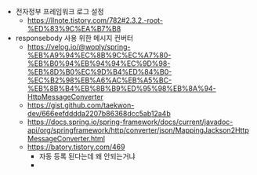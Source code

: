 - 전자정부 프레임워크 로그 설정
	- https://llnote.tistory.com/782#2.3.2.-root-%ED%83%9C%EA%B7%B8
- responsebody  사용 위한 메시지 컨버터
	- https://velog.io/@woply/spring-%EB%A9%94%EC%8B%9C%EC%A7%80-%EB%B0%94%EB%94%94%EC%9D%98-%EB%8D%B0%EC%9D%B4%ED%84%B0-%EC%B2%98%EB%A6%AC%EB%A5%BC-%EB%8B%B4%EB%8B%B9%ED%95%98%EB%8A%94-HttpMessageConverter
	- https://gist.github.com/taekwon-dev/666eefdddda2207b86368dcc5ab12a4b
	- https://docs.spring.io/spring-framework/docs/current/javadoc-api/org/springframework/http/converter/json/MappingJackson2HttpMessageConverter.html
	- https://batory.tistory.com/469
		-  자동 등록 된다는데 왜 안되는거냐
		- 